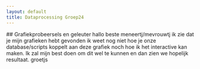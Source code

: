 ```yaml
---
layout: default
title: Dataprocessing Groep24
---
```

<head>
<style>

.node {
  stroke: #fff;
  stroke-width: 1.5px;
}

.link {
  stroke: #999;
  stroke-opacity: .6;
}

</style>
</head>
## Grafiekprobeersels en geleuter
hallo beste meneertj/mevrouwtj ik zie dat je mijn grafieken hebt gevonden ik weet nog niet hoe je onze database/scripts koppelt aan deze grafiek noch hoe ik het interactive kan maken. Ik zal mijn best doen om dit wel te kunnen en dan zien we hopelijk resultaat. groetjs
<script src="https://d3js.org/d3.v4.min.js"></script>
<script src="https://cdnjs.cloudflare.com/ajax/libs/d3/4.11.0/d3.min.js"></script>
<script src="https://d3js.org/d3-selection-multi.v1.min.js"></script>
<script>
const w = 400, h = 250;
const padding = 4;
const data = [50,100,150,200,250,130,210,30,170];

let svg = d3.select('body')
            .append('svg')
            .attr('width', w)
            .attr('height', h);

svg.selectAll('rect')
  .data(data)
  .enter()
    .append('rect')
    .attrs({
      x: (d, i) => i * (w / data.length),
      y: d => h - d,
      width: w / data.length - padding,
      height: d => d,
      fill: 'green'
});

svg.selectAll('text')
  .data(data)
  .enter()
    .append('text')
    .text((d) => d)
    .attrs({
      x: (d,i) => i * (w / data.length) + (w / data.length - padding) / 2,
      y: (d) => h - d + 20
});
</script>
